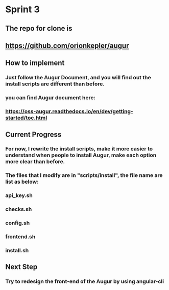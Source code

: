 # Sprint 3

## The repo for clone is
## https://github.com/orionkepler/augur

## How to implement
### Just follow the Augur Document, and you will find out the install scripts are different than before.
### you can find Augur document here:
### https://oss-augur.readthedocs.io/en/dev/getting-started/toc.html

## Current Progress
### For now, I rewrite the install scripts, make it more easier to understand when people to install Augur, make each option more clear than before.

### The files that I modify are in "scripts/install", the file name are list as below:

### api_key.sh
### checks.sh
### config.sh
### frontend.sh
### install.sh

## Next Step
### Try to redesign the front-end of the Augur by using angular-cli
